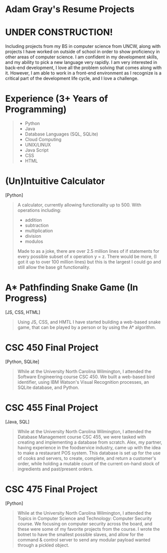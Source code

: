 # Adam Gray's Resume Projects
# UNDER CONSTRUCTION!

Including projects from my BS in computer science from UNCW, along with projects I have worked on outside of school in order to show proficiency in other areas of computer science. I am confident in my development skills, and my ability to pick a new language very rapidly. I am very interested in back-end development, I love all the problem solving that comes along with it. However, I am able to work in a front-end environment as I recognize is a critical part of the development life cycle, and I love a challenge. 

# Experience (3+ Years of Programming)
> - Python
> - Java
> - Database Languages (SQL, SQLite)
> - Cloud Computing 
> - UNIX/LINUX
> - Java Script 
> - CSS
> - HTML 


# (Un)Intuitive Calculator 
[Python]
> A calculator, currently allowing functionality up to 500. 
> With operations including:
> - addition
> - subtraction
> - multiplication
> - division
> - modulos
>
> Made to as a joke, there are over 2.5 million lines of if statements for every possible subset of x operation y = z. There would be more, (I got it up to over 100 million lines) but this is the largest I could go and still allow the base git functionality. 

# A* Pathfinding Snake Game (In Progress) 
[JS, CSS, HTML]
> Using JS, CSS, and HMTL I have started building a web-based snake game, that can be played by a person or by using the A* algorithm.

# CSC 450 Final Project 
[Python, SQLite]
> While at the University North Carolina Wilmington, I attended the Software Engineering course CSC 450. We built a web-based bird identifier, using IBM Watson's Visual Recognition processes, an SQLite database, and Python. 

# CSC 455 Final Project 
[Java, SQL]
> While at the University North Carolina Wilmington, I attended the Database Management course CSC 455, we were tasked with creating and implementing a database from scratch. Alex, my partner, having experience in the foodservice industry, came up with the idea to make a restaurant POS system. This database is set up for the use of cooks and servers, to create, complete, and return a customer's order, while holding a mutable count of the current on-hand stock of ingredients and past/present orders.

# CSC 475 Final Project
[Python]
> While at the University North Carolina Wilmington, I attended the Topics in Computer Science and Technology: Computer Security course. We focusing on computer security across the board, and these were some of my favorite projects from the course. I wrote the botnet to have the smallest possible slaves, and allow for the command & control server to send any modular payload wanted through a pickled object. 
